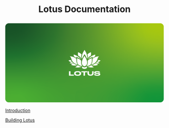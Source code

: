 # <p align="center">Lotus Documentation</p>

![Banner](images/banner.png)
<br>

[Introduction](introduction.md)
<br>

[Building Lotus](building.md)
<br>
